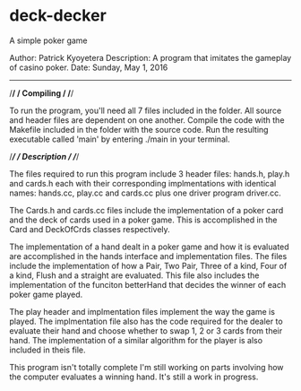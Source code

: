 # deck-decker
A simple poker game 

Author: Patrick Kyoyetera
Description: A program that imitates the gameplay of casino poker. 
Date: Sunday, May 1, 2016
***************************************************************

/**************/
/   Compiling  /
/**************/

To run the program, you'll need all 7 files included in the folder. All source and header 
files are dependent on one another. 
Compile the code with the Makefile included in the folder with the source code. 
Run the resulting executable called 'main' by entering ./main in your terminal.

/***************/
/  Description  /
/***************/

The files required to run this program include 3 header files: hands.h, play.h and cards.h 
each with their corresponding implmentations with identical names: hands.cc, play.cc and 
cards.cc plus one driver program driver.cc.

The Cards.h and cards.cc files include the implementation of a poker card and the deck of 
cards used in a poker game. This is accomplished in the Card and DeckOfCrds classes respectively. 

The implementation of a hand dealt in a poker game and how it is evaluated are accomplished 
in the hands interface and implementation files. The files include the implementation of how
a Pair, Two Pair, Three of a kind, Four of a kind, Flush and a straight are evaluated. 
This file also includes the implementation of the funciton betterHand that decides the winner 
of each poker game played.

The play header and implmentation files implement the way the game is played. 
The implmentation file also has the code required for the dealer to evaluate their hand
and choose whether to swap 1, 2 or 3 cards from their hand. 
The implementation of a similar algorithm for the player is also included in theis file. 

This program isn't totally complete I'm still working on parts involving how the computer 
evaluates a winning hand. It's still a work in progress.
